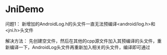 # JniDemo
问题1：
新增加的AndroidLog.h的头文件一直无法预编译<android/log.h>和<jni.h>头文件

解决方法：
先创建空文件，然后在其他的cpp源文件加入其预编译的头文件，重新编译一下，AndroidLog头文件再重新加入相关的头文件，编译即可通过
